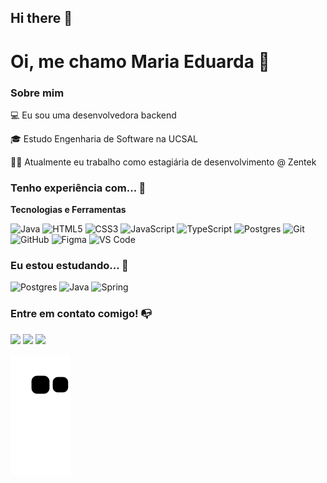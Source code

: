 ## Hi there 👋

# Oi, me chamo Maria Eduarda 👋

### Sobre mim

💻 Eu sou uma desenvolvedora backend

🎓 Estudo Engenharia de Software na UCSAL

👩‍💻 Atualmente eu trabalho como estagiária de desenvolvimento @ Zentek

### Tenho experiência com... 🔧

**Tecnologias e Ferramentas**

![Java](https://img.shields.io/badge/java-%23ED8B00.svg?style=for-the-badge&logo=openjdk&logoColor=white)
![HTML5](https://img.shields.io/badge/html5-%23E34F26.svg?style=for-the-badge&logo=html5&logoColor=white)
![CSS3](https://img.shields.io/badge/css3-%231572B6.svg?style=for-the-badge&logo=css3&logoColor=white)
![JavaScript](https://img.shields.io/badge/javascript-%23323330.svg?style=for-the-badge&logo=javascript&logoColor=%23F7DF1E)
![TypeScript](https://img.shields.io/badge/typescript-%23007ACC.svg?style=for-the-badge&logo=typescript&logoColor=white)
![Postgres](https://img.shields.io/badge/postgres-%23316192.svg?style=for-the-badge&logo=postgresql&logoColor=white)
![Git](https://img.shields.io/badge/git-%23F05033.svg?style=for-the-badge&logo=git&logoColor=white)
![GitHub](https://img.shields.io/badge/github-%23121011.svg?style=for-the-badge&logo=github&logoColor=white)
![Figma](https://img.shields.io/badge/figma-%23F24E1E.svg?style=for-the-badge&logo=figma&logoColor=white)
![VS Code](https://img.shields.io/badge/VS%20Code-0078d7.svg?style=for-the-badge&logo=visual-studio-code&logoColor=white)

### Eu estou estudando... 🧩

![Postgres](https://img.shields.io/badge/postgres-%23316192.svg?style=for-the-badge&logo=postgresql&logoColor=white)
![Java](https://img.shields.io/badge/java-%23ED8B00.svg?style=for-the-badge&logo=openjdk&logoColor=white)
![Spring](https://img.shields.io/badge/SpringBoot-6DB33F?style=for-the-badge&logo=Spring&logoColor=white)


<!-- ### GitHub Stats ⚡
<div>
<a href="https://github.com/MariaP-Ramalho">
<img height="180em" src="https://github-readme-stats.vercel.app/api/top-langs/?username=MariaP-Ramalho&layout=compact&langs_count=7&theme=dracula"/>
<img height="180em" src="https://github-readme-stats.vercel.app/api?username=MariaP-Ramalho&show_icons=true&theme=dracula&include_all_commits=true&count_private=true"/>
</div> -->

### Entre em contato comigo! 📭
<div>
<a href = "mailto:eduardapramalho@gmail.com" target="_blank"><img src="https://img.shields.io/badge/Gmail-D14836?style=for-the-badge&logo=gmail&logoColor=white" target="_blank"></a>
<a href="https://www.linkedin.com/in/maria-eduarda-pamponet-ramalho-489549218/" target="_blank"><img src="https://img.shields.io/badge/-LinkedIn-%230077B5?style=for-the-badge&logo=linkedin&logoColor=white" target="_blank"></a>   
<a href="https://instagram.com/seu-usuário-aqui" target="_blank"><img src="https://img.shields.io/badge/-Instagram-%23E4405F?style=for-the-badge&logo=instagram&logoColor=white" target="_blank"></a>

![Snake animation](https://github.com/MariaP-Ramalho/MariaP-Ramalho/blob/output/github-contribution-grid-snake.svg)
</div>

